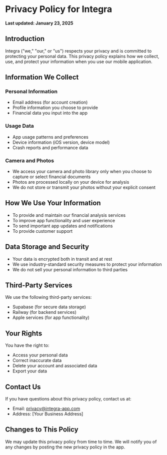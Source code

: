 # Privacy Policy for Integra

**Last updated: January 23, 2025**

## Introduction

Integra ("we," "our," or "us") respects your privacy and is committed to protecting your personal data. This privacy policy explains how we collect, use, and protect your information when you use our mobile application.

## Information We Collect

### Personal Information
- Email address (for account creation)
- Profile information you choose to provide
- Financial data you input into the app

### Usage Data
- App usage patterns and preferences
- Device information (iOS version, device model)
- Crash reports and performance data

### Camera and Photos
- We access your camera and photo library only when you choose to capture or select financial documents
- Photos are processed locally on your device for analysis
- We do not store or transmit your photos without your explicit consent

## How We Use Your Information

- To provide and maintain our financial analysis services
- To improve app functionality and user experience
- To send important app updates and notifications
- To provide customer support

## Data Storage and Security

- Your data is encrypted both in transit and at rest
- We use industry-standard security measures to protect your information
- We do not sell your personal information to third parties

## Third-Party Services

We use the following third-party services:
- Supabase (for secure data storage)
- Railway (for backend services)
- Apple services (for app functionality)

## Your Rights

You have the right to:
- Access your personal data
- Correct inaccurate data
- Delete your account and associated data
- Export your data

## Contact Us

If you have questions about this privacy policy, contact us at:
- Email: privacy@integra-app.com
- Address: [Your Business Address]

## Changes to This Policy

We may update this privacy policy from time to time. We will notify you of any changes by posting the new privacy policy in the app.
